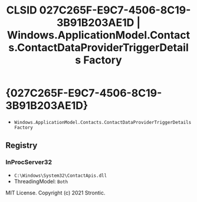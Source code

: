 ﻿---
title: "CLSID 027C265F-E9C7-4506-8C19-3B91B203AE1D | Windows.ApplicationModel.Contacts.ContactDataProviderTriggerDetails Factory"
excerpt: What is COM-Object CLSID 027C265F-E9C7-4506-8C19-3B91B203AE1D?
---

# {027C265F-E9C7-4506-8C19-3B91B203AE1D}

* `Windows.ApplicationModel.Contacts.ContactDataProviderTriggerDetails Factory`

## Registry


### InProcServer32

* `C:\Windows\System32\ContactApis.dll`
* ThreadingModel: `Both`

MIT License. Copyright (c) 2021 Strontic.


